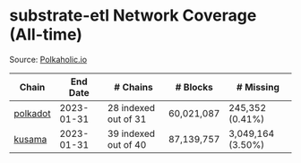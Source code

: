 # substrate-etl Network Coverage (All-time)

Source: [Polkaholic.io](https://polkaholic.io)


| Chain            | End Date | # Chains | # Blocks  | # Missing |
| ---------------- | -------- | -------- | --------- | --------- |
| [polkadot](/substrate-etl/polkadot) | 2023-01-31 | 28 indexed out of 31 | 60,021,087 | 245,352 (0.41%) |
| [kusama](/substrate-etl/kusama) | 2023-01-31 | 39 indexed out of 40 | 87,139,757 | 3,049,164 (3.50%) |
